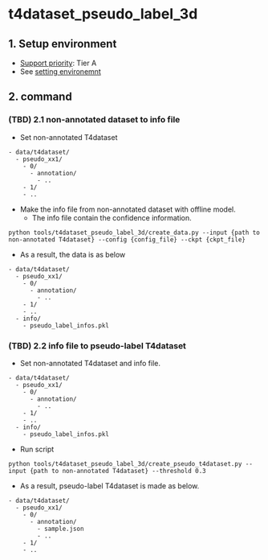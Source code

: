 # t4dataset_pseudo_label_3d
## 1. Setup environment

- [Support priority](https://github.com/tier4/autoware-ml/blob/main/docs/design/autoware_ml_design.md#support-priority): Tier A
- See [setting environemnt](/tools/setting_environment/)

## 2. command
### (TBD) 2.1 non-annotated dataset to info file

- Set non-annotated T4dataset

```
- data/t4dataset/
  - pseudo_xx1/
    - 0/
      - annotation/
        - ..
    - 1/
    - ..
```

- Make the info file from non-annotated dataset with offline model.
  - The info file contain the confidence information.

```
python tools/t4dataset_pseudo_label_3d/create_data.py --input {path to non-annotated T4dataset} --config {config_file} --ckpt {ckpt_file}
```

- As a result, the data is as below

```
- data/t4dataset/
  - pseudo_xx1/
    - 0/
      - annotation/
        - ..
    - 1/
    - ..
  - info/
    - pseudo_label_infos.pkl
```

### (TBD) 2.2 info file to pseudo-label T4dataset

- Set non-annotated T4dataset and info file.

```
- data/t4dataset/
  - pseudo_xx1/
    - 0/
      - annotation/
        - ..
    - 1/
    - ..
  - info/
    - pseudo_label_infos.pkl
```

- Run script

```
python tools/t4dataset_pseudo_label_3d/create_pseudo_t4dataset.py --input {path to non-annotated T4dataset} --threshold 0.3
```

- As a result, pseudo-label T4dataset is made as below.

```
- data/t4dataset/
  - pseudo_xx1/
    - 0/
      - annotation/
        - sample.json
        - ..
    - 1/
    - ..
```
